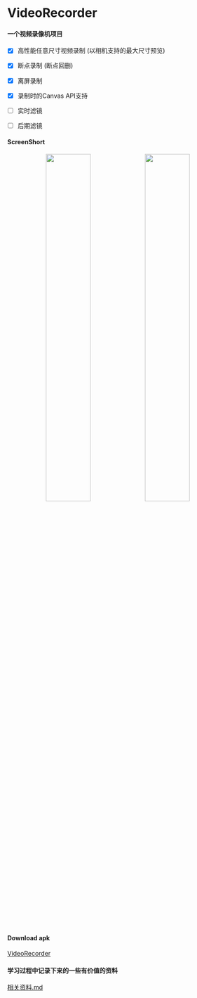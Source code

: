 # VideoRecorder
#### 一个视频录像机项目

- [x] 高性能任意尺寸视频录制 (以相机支持的最大尺寸预览)

- [X] 断点录制 (断点回删)

- [X] 离屏录制

- [X] 录制时的Canvas API支持

- [ ] 实时滤镜

- [ ] 后期滤镜

#### ScreenShort
   <div align="center">
   <img src="/screenshort/479649274876459714.jpg" width="45%"><img src="/screenshort/440800708950629658.png" width="45%">
   </div>


#### Download apk

  [VideoRecorder](https://fir.im/egmc)

#### 学习过程中记录下来的一些有价值的资料

  [相关资料.md](./app/doc/相关资料.md)

